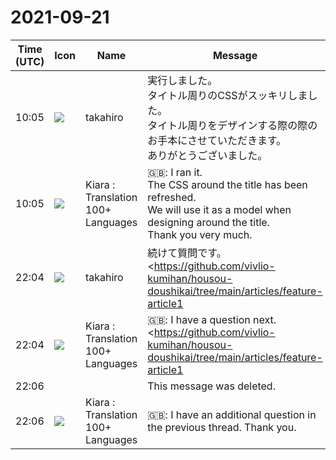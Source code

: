 # 2021-09-21

|Time (UTC)|Icon|Name|Message|
|---|---|---|---|
|10:05|![](https://avatars.slack-edge.com/2021-03-07/1843534807857_00f7c5a10c2fdc7b710d_72.jpg)|takahiro|実行しました。<br>タイトル周りのCSSがスッキリしました。<br>タイトル周りをデザインする際の際のお手本にさせていただきます。<br>ありがとうございました。|
|10:05|![](https://avatars.slack-edge.com/2021-08-02/2324149410423_2aa7423c4133ecb9f168_72.png)|Kiara : Translation 100+ Languages|🇬🇧: I ran it.<br>The CSS around the title has been refreshed.<br>We will use it as a model when designing around the title.<br>Thank you very much.|
|22:04|![](https://avatars.slack-edge.com/2021-03-07/1843534807857_00f7c5a10c2fdc7b710d_72.jpg)|takahiro|続けて質問です。<br><https://github.com/vivlio-kumihan/housou-doushikai/tree/main/articles/feature-article1|ソースはこちらです。><br><br>print.cssのL221は、無くても意図通りにレイアウトされています。<br>写真をフロートしたので、このコードを書きましたが不要でしょうか。|
|22:04|![](https://avatars.slack-edge.com/2021-08-02/2324149410423_2aa7423c4133ecb9f168_72.png)|Kiara : Translation 100+ Languages|🇬🇧: I have a question next.<br><https://github.com/vivlio-kumihan/housou-doushikai/tree/main/articles/feature-article1 | The source is here. ><br><br>L221 in print.css is laid out as intended without it.<br>I wrote this code because I floated the photo, but is it unnecessary?|
|22:06|||This message was deleted.|
|22:06|![](https://avatars.slack-edge.com/2021-08-02/2324149410423_2aa7423c4133ecb9f168_72.png)|Kiara : Translation 100+ Languages|🇬🇧: I have an additional question in the previous thread. Thank you.|
